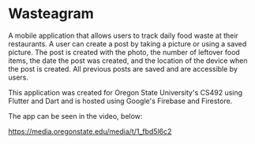 # Wasteagram

A mobile application that allows users to track daily food waste at their restaurants. A user can create a post by taking a picture or using a saved picture. The post is created with the photo, the number of leftover food items, the date the post was created, and the location of the device when the post is created. All previous posts are saved and are accessible by users. 

This application was created for Oregon State University's CS492 using Flutter and Dart and is hosted using Google's Firebase and Firestore. 

The app can be seen in the video, below:

https://media.oregonstate.edu/media/t/1_fbd5l6c2
